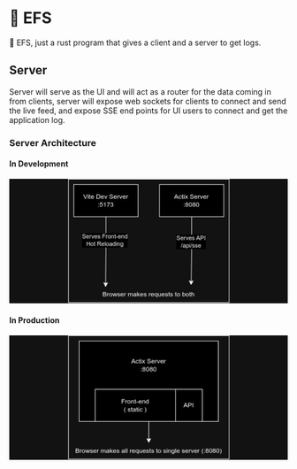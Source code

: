 # 🖕 EFS
🖕 EFS, just a rust program that gives a client and a server to get logs.

## Server
Server will serve as the UI and will act as a router for the data coming in from clients, server will expose web sockets for clients to connect and send the live feed, and expose SSE end points for UI users to connect and get the application log.

### Server Architecture
#### In Development
![In Development](./resources/fefs_in_development.jpg)

#### In Production
![In Production](./resources/fefs_in_production.jpg)